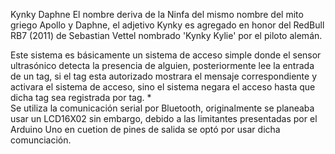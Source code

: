 Kynky Daphne
El nombre deriva de la Ninfa del mismo nombre del mito griego Apollo y Daphne, 
el adjetivo Kynky es agregado en honor del RedBull RB7 (2011) de Sebastian Vettel
nombrado 'Kynky Kylie' por el piloto alemán.


Este sistema es básicamente un sistema de acceso simple donde el sensor ultrasónico
detecta la presencia de alguien, posteriormente lee la entrada de un tag, si el tag 
esta autorizado mostrara el mensaje correspondiente y activara el sistema de acceso,
sino el sistema negara el acceso hasta que dicha tag sea registrada por tag.
 *  
Se utiliza la comunicación serial por Bluetooth, originalmente se planeaba usar un LCD16X02
sin embargo, debido a las limitantes presentadas por el Arduino Uno en cuetion de pines de salida
se optó por usar dicha comunciación.
